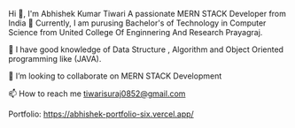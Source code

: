 Hi 👋, I'm Abhishek Kumar Tiwari
A passionate MERN STACK Developer from India
🏫 Currently, I am purusing Bachelor's of Technology in Computer Science from United College Of Enginnering And Research Prayagraj.

📖 I have good knowledge of Data Structure , Algorithm and Object Oriented programming like (JAVA).

👯 I’m looking to collaborate on MERN STACK Development

📫 How to reach me tiwarisuraj0852@gmail.com

Portfolio: https://abhishek-portfolio-six.vercel.app/

